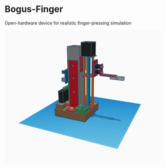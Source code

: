 # Bogus-Finger
Open-hardware device for realistic finger-pressing simulation


![Bogus Finger view](./hardware/drawings/renders/bogus_finger_total_1.png)
